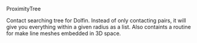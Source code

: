 ProximityTree

Contact searching tree for Dolfin. Instead of only contacting pairs, 
it will give you everything within a given radius as a list.
Also containts a routine for make line meshes embedded in 3D space.
